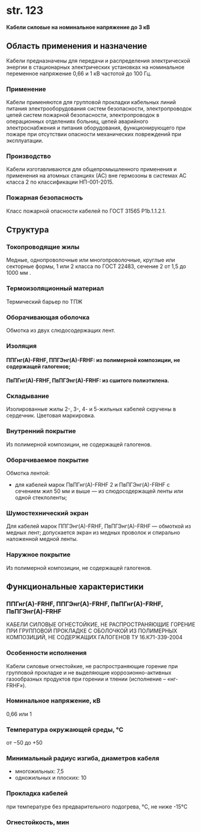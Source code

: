 # str. 123  
**Кабели силовые на номинальное напряжение до 3 кВ**

## **Область применения и назначение**
Кабели предназначены для передачи и распределения электрической энергии в стационарных электрических установках на номинальное переменное напряжение 0,66 и 1 кВ частотой до 100 Гц.

### **Применение**
Кабели применяются для групповой прокладки кабельных линий питания электрооборудования систем безопасности, электропроводок цепей систем пожарной безопасности, электропроводок в операционных отделениях больниц, цепей аварийного электроснабжения и питания оборудования, функционирующего при пожаре при отсутствии опасности механических повреждений при эксплуатации.

### **Производство**
Кабели изготавливаются для общепромышленного применения и применения на атомных станциях (АС) вне гермозоны в системах АС класса 2 по классификации НП-001-2015.

### **Пожарная безопасность**
Класс пожарной опасности кабелей по ГОСТ 31565 P1b.1.1.2.1.

## **Структура**
### **Токопроводящие жилы**
Медные, однопроволочные или многопроволочные, круглые или секторные формы, 1 или 2 класса по ГОСТ 22483, сечение 2 от 1,5 до 1000 мм .

### **Термоизоляционный материал**
Термический барьер по ТПЖ

### **Оборачивающая оболочка**
Обмотка из двух слюдосодержащих лент.

### **Изоляция**
#### **ППГнг(А)-FRHF**, **ППГЭнг(А)-FRHF**: из полимерной композиции, не содержащей галогенов;
#### **ПвПГнг(А)-FRHF**, **ПвПГЭнг(А)-FRHF**: из сшитого полиэтилена.

### **Складывание**
Изолированные жилы 2-, 3-, 4- и 5-жильных кабелей скручены в сердечник. Цветовая маркировка.

### **Внутренний покрытие**
Из полимерной композиции, не содержащей галогенов.

### **Оборачиваемое покрытие**
Обмотка лентой:
- для кабелей марок ПвПГнг(А)-FRHF 2 и ПвПГЭнг(А)-FRHF с сечением жил 50 мм и выше — из слюдосодержащей ленты или одной стеклоленты;

### **Шумостехнический экран**
Для кабелей марок ППГЭнг(А)-FRHF, ПвПГЭнг(А)-FRHF — обмоткой из медных лент; допускается экран из медных проволок и спирально наложенной медной ленты.

### **Наружное покрытие**
Из полимерной композиции, не содержащей галогенов.

## **Функциональные характеристики**
### **ППГнг(А)-FRHF**, **ППГЭнг(А)-FRHF**, **ПвПГнг(А)-FRHF**, **ПвПГЭнг(А)-FRHF**
КАБЕЛИ СИЛОВЫЕ ОГНЕСТОЙКИЕ, НЕ РАСПРОСТРАНЯЮЩИЕ ГОРЕНИЕ ПРИ ГРУППОВОЙ ПРОКЛАДКЕ С ОБОЛОЧКОЙ ИЗ ПОЛИМЕРНЫХ КОМПОЗИЦИЙ, НЕ СОДЕРЖАЩИХ ГАЛОГЕНОВ
ТУ 16.К71-339-2004  

### **Особенности исполнения**
Кабели силовые огнестойкие, не распространяющие горение при групповой прокладке и не выделяющие коррозионно-активных газообразных продуктов при горении и тлении (исполнение – «нг-FRHF»).

### **Номинальное напряжение, кВ**
0,66 или 1

### **Температура окружающей среды, °C**
от −50 до +50 

### **Минимальный радиус изгиба, диаметров кабеля**
- многожильных: 7,5 
- одножильных и плоских: 10

### **Прокладка кабелей**
при температуре без предварительного подогрева, °C, не ниже -15°C

### **Огнестойкость, мин**